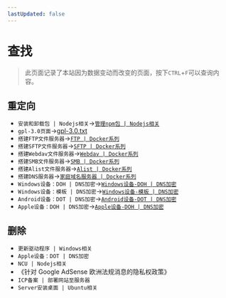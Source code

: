 ```yaml
---
lastUpdated: false
---
```


# 查找

> 此页面记录了本站因为数据变动而改变的页面，按下```CTRL```+```F```可以查询内容。

## 重定向

- ```安装和卸载包 | Nodejs相关```->[```管理npm包 | Nodejs相关```](/Nodejs/管理npm包)
- ```gpl-3.0页面```->[gpl-3.0.txt](/gpl-3.0.txt)
- ```搭建FTP文件服务器```->[```FTP | Docker系列```](/DockerSeries/FTP)
- ```搭建SFTP文件服务器```->[```SFTP | Docker系列```](/DockerSeries/SFTP)
- ```搭建Webdav文件服务器```->[```Webdav | Docker系列```](/DockerSeries/Webdav)
- ```搭建SMB文件服务器```->[```SMB | Docker系列```](/DockerSeries/SMB)
- ```搭建Alist文件服务器```->[```Alist | Docker系列```](/DockerSeries/Alist)
- ```搭建DNS服务器```->[```家庭域名服务器 | Docker系列```](/DockerSeries/AdGuardHome)
- ```Windows设备：DOH | DNS加密```->[```Windows设备-DOH | DNS加密```](/DNSEncryption/Windows设备-DOH)
- ```Windows设备：模板 | DNS加密```->[```Windows设备-模板 | DNS加密```](/DNSEncryption/Windows设备-模板)
- ```Android设备：DOT | DNS加密```->[```Android设备-DOT | DNS加密```](/DNSEncryption/Android设备-DOT)
- ```Apple设备：DOH | DNS加密```->[```Apple设备-DOH | DNS加密```](/DNSEncryption/Apple设备-DOH)

## 删除

- ```更新驱动程序 | Windows相关```
- ```Apple设备：DOT | DNS加密```
- ```NCU | Nodejs相关```
- 《针对 Google AdSense 欧洲法规消息的隐私权政策》
- ```ICP备案 | 部署网站至服务器```
- ```Server安装桌面 | Ubuntu相关```